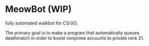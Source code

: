 # MeowBot (WIP)
fully automated walkbot for CS:GO.

The primary goal is to make a program that automatically queues deathmatch in order to boost nonprime accounts to private rank 21.
